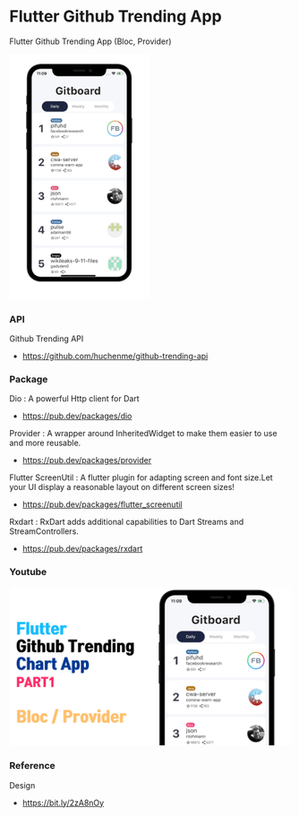 # Flutter Github Trending App
Flutter Github Trending App (Bloc, Provider)

<img src="./readme/1.png" width="250"/>

### API
Github Trending API
* https://github.com/huchenme/github-trending-api

### Package
Dio : A powerful Http client for Dart
* https://pub.dev/packages/dio

Provider : A wrapper around InheritedWidget to make them easier to use and more reusable.
* https://pub.dev/packages/provider

Flutter ScreenUtil : A flutter plugin for adapting screen and font size.Let your UI display a reasonable layout on different screen sizes!
* https://pub.dev/packages/flutter_screenutil

Rxdart : RxDart adds additional capabilities to Dart Streams and StreamControllers.
* https://pub.dev/packages/rxdart

### Youtube
[![Flutter Github Trending App](./readme/youtube.png)](https://youtu.be/OQFlWj78SV0)


### Reference
Design
* https://bit.ly/2zA8nOy
